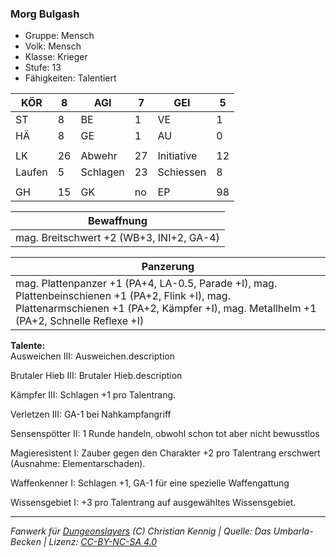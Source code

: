 ### Morg Bulgash  
- Gruppe: Mensch  
- Volk: Mensch  
- Klasse: Krieger  
- Stufe: 13  
- Fähigkeiten: Talentiert  


| KÖR | 8 | AGI | 7 | GEI | 5 |
| --- | --- | --- | --- | --- | --- |
| ST | 8 | BE | 1 | VE | 1 |
| HÄ | 8 | GE | 1 | AU | 0 |
|  |  |  |  |  |  |
| LK | 26 | Abwehr | 27 | Initiative | 12 |
| Laufen | 5 | Schlagen | 23 | Schiessen | 8 |
|  |  |  |  |  |  |
| GH | 15 | GK | no | EP | 98 |


| Bewaffnung |
| --- |
| mag. Breitschwert +2 (WB+3, INI+2, GA-4) |


| Panzerung |
| --- |
| mag. Plattenpanzer +1 (PA+4, LA-0.5, Parade +I), mag. Plattenbeinschienen +1 (PA+2, Flink +I), mag. Plattenarmschienen +1 (PA+2, Kämpfer +I), mag. Metallhelm +1 (PA+2, Schnelle Reflexe +I) |


**Talente:**  
Ausweichen III: Ausweichen.description

Brutaler Hieb III: Brutaler Hieb.description

Kämpfer III: Schlagen +1 pro Talentrang.

Verletzen III: GA-1 bei Nahkampfangriff

Sensenspötter II: 1 Runde handeln, obwohl schon tot aber nicht bewusstlos

Magieresistent I: Zauber gegen den Charakter +2 pro Talentrang erschwert (Ausnahme: Elementarschaden).

Waffenkenner I: Schlagen +1, GA-1 für eine spezielle Waffengattung

Wissensgebiet I: +3 pro Talentrang auf ausgewähltes Wissensgebiet.





___
*Fanwerk für [Dungeonslayers](https://www.dungeonslayers.net/) (C) Christian Kennig | Quelle: Das Umbarla-Becken | Lizenz: [CC-BY-NC-SA 4.0](https://creativecommons.org/licenses/by-nc-sa/4.0/deed.de)*